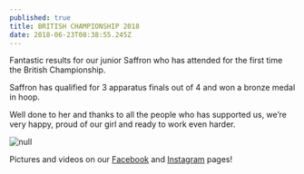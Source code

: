 ```yaml
---
published: true
title: BRITISH CHAMPIONSHIP 2018
date: 2018-06-23T08:38:55.245Z
---
```

Fantastic results for our junior Saffron who has attended for the first time the British Championship.

Saffron has qualified for 3 apparatus finals out of 4 and won a bronze medal in hoop.

Well done to her and thanks to all the people who has supported us, we’re very happy, proud of our girl and ready to work even harder.

![null](/assets/img-20180625-wa0038.jpg)

Pictures and videos on our [Facebook](https://www.facebook.com/pg/Rhythmic-Excellence-787019504729313/photos/?tab=album&album_id=1694296717334916) and [Instagram](https://www.instagram.com/p/BkctLNllhhq/) pages!
